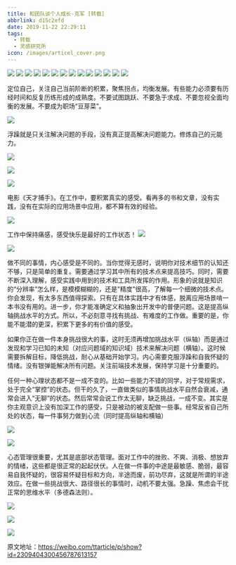 ```yaml
---
title: 和团队谈个人成长-克军 [转载]
abbrlink: d15c2efd
date: 2019-11-22 22:29:11
tags:
  - 转载
  - 灵感研究所
icon: /images/articel_cover.png
---
```



![](https://tva1.sinaimg.cn/large/0082zybpgy1gbnsf09u1jj30sg0lcq3v.jpg)
![](https://tva1.sinaimg.cn/large/0082zybpgy1gbnsi2tywkj30sg0lct97.jpg)
![](https://tva1.sinaimg.cn/large/0082zybpgy1gbnsmru55oj30sg0lcjs3.jpg)
![](https://tva1.sinaimg.cn/large/0082zybpgy1gbnsn23edrj30sg0lcgml.jpg)
![](https://tva1.sinaimg.cn/large/0082zybpgy1gbnsnai39gj30sg0lcgnh.jpg)
![](https://tva1.sinaimg.cn/large/0082zybpgy1gbnsnjcpcej30sg0lcabr.jpg)
![](https://tva1.sinaimg.cn/large/0082zybpgy1gbnsnpjal9j30sg0lcad2.jpg)
![](https://tva1.sinaimg.cn/large/0082zybpgy1gbnsnyg6cdj30sg0lcmzo.jpg)
![](https://tva1.sinaimg.cn/large/0082zybpgy1gbnso4ln10j30sg0lcjsu.jpg)
![](https://tva1.sinaimg.cn/large/0082zybpgy1gbnsoazeq7j30sg0lcjvh.jpg)
![](https://tva1.sinaimg.cn/large/0082zybpgy1gbnsohr7ycj30sg0lcjsm.jpg)
![](https://tva1.sinaimg.cn/large/0082zybpgy1gbnsoo8hn4j30sg0lctcq.jpg)
![](https://tva1.sinaimg.cn/large/0082zybpgy1gbnsoukx2lj30sg0lcgmy.jpg)
![](https://tva1.sinaimg.cn/large/0082zybpgy1gbnsp1950tj30sg0lc75y.jpg)


定位自己，关注自己当前阶断的积累，聚焦拐点，均衡发展。有些能力必须要有历经时间和反复历练形成的成熟度。不要试图跳跃、不要急于求成、不要忽视全面均衡的发展。不要成为职场“豆芽菜”。

![](https://tva1.sinaimg.cn/large/0082zybpgy1gbnsp86pq3j30sg0lcadp.jpg)

浮躁就是只关注解决问题的手段，没有真正提高解决问题能力。修炼自己的元能力。



![](https://tva1.sinaimg.cn/large/0082zybpgy1gbnsqwmu5nj30sg0lcwg3.jpg)

![](https://tva1.sinaimg.cn/large/0082zybpgy1gbnsr4jsy7j30sg0lcjsc.jpg)

![](https://tva1.sinaimg.cn/large/0082zybpgy1gbnsrbasm5j30sg0lcn0w.jpg)

电影《天才捕手》。在工作中，要积累真实的感受。看再多的书和文章，没有实践，没有在实际的应用场景中应用，都不算有效的经验。

![](https://tva1.sinaimg.cn/large/0082zybpgy1gbnsu43o2cj30sg0lc76y.jpg)

工作中保持痛感，感受快乐是最好的工作状态！
![](https://tva1.sinaimg.cn/large/0082zybpgy1gbnsudlemnj30sg0lcgnh.jpg)

![](https://tva1.sinaimg.cn/large/0082zybpgy1gbnsukyoegj30sg0lc0v7.jpg)


做不同的事情，内心感受是不同的。当你觉得无感时，说明你对技术细节的认知还不够，只是简单的重复。需要通过学习其中所有的技术点来提高技巧。同时，需要不断深入理解，感受实践中用到的技术和工具所发挥的作用。形象的说就是知识的“分辨率”怎么样，是模模糊糊的，还是"精度"很高，了解每一个细微的技术点。你会发现，有太多东西值得探索。只有在具体实践中才有体感，脱离应用场景啃一本书没有用的。进一步，你才能准确定义和抽象出开发中的普便问题。这是提高纵轴挑战水平的方式。所以，不必刻意寻找有挑战、有难度的工作做。重要的是，你能不能潜的更深，积累下更多的有价值的感受。

如果你正在做一件本身挑战很大的事，这时无须再增加挑战水平（纵轴）而是通过发现和学习已知的未知（对应问题域的知识域）技术来解决问题（横轴）。这时候需要拆解目标，降低挑战，耐心从基础开始学习。内心需要克服浮躁和自我怀疑的情绪。没有银弹能解决所有问题。关注前端技术发展，保持学习是十分重要的。

任何一种心理状态都不是一成不变的。比如一些能力不错的同学，对于常规需求，处于完全“掌控”的状态。但干的久了，一直做类似的事情挑战水平自然会衰减，通常会进入“无聊”的状态。然后常常会说工作太无聊，缺乏挑战，一成不变。其实是你主观意识上没有加深工作的感受，只是被动的被支配做一些事。经常反省自己所处的状态，每一件事努力做到心流（同时提高纵轴和横轴）

![](https://tva1.sinaimg.cn/large/0082zybpgy1gbnsuy91s7j30sg0lcabn.jpg)

![](https://tva1.sinaimg.cn/large/0082zybpgy1gbnsv7r7r4j30sg0lcwg5.jpg)



心态管理很重要，尤其是底部状态管理。面对工作中的挫败、不爽、消极、想放弃的情绪，这些都是很正常的起起伏伏。人在做一件事的中途是最敏感、脆弱，最容易自我怀疑的，很容易怀疑目标和方向，半途而废，前功尽弃，这就是所谓的半途效应。在做一些挑战很大、路径很长的事情时，动机不要太强。急躁、焦虑会干扰正常的思维水平（多德森法则）。

![](https://tva1.sinaimg.cn/large/0082zybpgy1gbnsvhownnj30sg0lcah4.jpg)

![](https://tva1.sinaimg.cn/large/0082zybpgy1gbnsvna5lgj30sg0lc40d.jpg)

![](https://tva1.sinaimg.cn/large/0082zybpgy1gbnsvtn9j1j30sg0lcab0.jpg)


原文地址：https://weibo.com/ttarticle/p/show?id=2309404300456787613157


​​​​